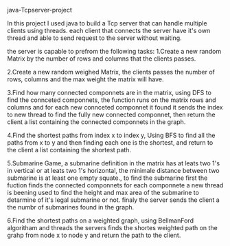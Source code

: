 java-Tcpserver-project

In this project I used java to build a Tcp server that can handle multiple clients using threads. each client that connects the server have it's own thread and able to send request to the server without waiting.

the server is capable to prefrom the following tasks: 
1.Create a new random Matrix by the number of rows and columns that the clients passes.

2.Create a new random weighed Matrix, the clients passes the number of rows, columns and the max weight the matrix will have.

3.Find how many connected componnets are in the matrix, using DFS to find the connceted componnets, the function runs on the matrix rows and columns and for each new connceted componnet it found it sends the index to new thread to find the fully new connected componnet, then return the client a list containing the connected componnets in the graph.

4.Find the shortest paths from index x to index y, Using BFS to find all the paths from x to y and then finding each one is the shortest, and return to the client a list containing the shortest path.

5.Submarine Game, a submarine definition in the matrix has at leats two 1's in vertical or at leats two 1's horizontal, the minimale distance between two submarine is at least one empty squate., to find the submarine first the fuction finds the connected componnets for each componnete a new thread is beening used to find the height and max area of the submarine to detarmine of it's legal submarine or not. finaly the server sends the client a the numbr of submarines found in the graph.

6.Find the shortest paths on a weighted graph, using BellmanFord algoritham and threads the servers finds the shortes weighted path on the grahp from node x to node y and return the path to the client.
